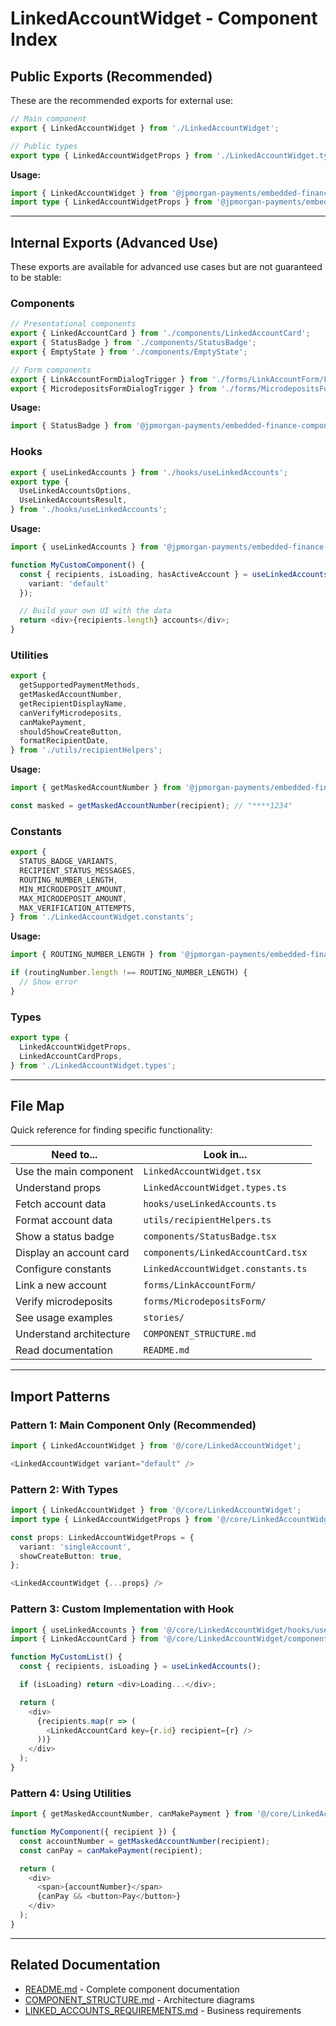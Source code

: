 # LinkedAccountWidget - Component Index

## Public Exports (Recommended)

These are the recommended exports for external use:

```typescript
// Main component
export { LinkedAccountWidget } from './LinkedAccountWidget';

// Public types
export type { LinkedAccountWidgetProps } from './LinkedAccountWidget.types';
```

**Usage:**

```typescript
import { LinkedAccountWidget } from '@jpmorgan-payments/embedded-finance-components';
import type { LinkedAccountWidgetProps } from '@jpmorgan-payments/embedded-finance-components';
```

---

## Internal Exports (Advanced Use)

These exports are available for advanced use cases but are not guaranteed to be stable:

### Components

```typescript
// Presentational components
export { LinkedAccountCard } from './components/LinkedAccountCard';
export { StatusBadge } from './components/StatusBadge';
export { EmptyState } from './components/EmptyState';

// Form components
export { LinkAccountFormDialogTrigger } from './forms/LinkAccountForm/LinkAccountForm';
export { MicrodepositsFormDialogTrigger } from './forms/MicrodepositsForm/MicrodepositsForm';
```

**Usage:**

```typescript
import { StatusBadge } from '@jpmorgan-payments/embedded-finance-components/LinkedAccountWidget/components/StatusBadge';
```

### Hooks

```typescript
export { useLinkedAccounts } from './hooks/useLinkedAccounts';
export type {
  UseLinkedAccountsOptions,
  UseLinkedAccountsResult,
} from './hooks/useLinkedAccounts';
```

**Usage:**

```typescript
import { useLinkedAccounts } from '@jpmorgan-payments/embedded-finance-components/LinkedAccountWidget/hooks/useLinkedAccounts';

function MyCustomComponent() {
  const { recipients, isLoading, hasActiveAccount } = useLinkedAccounts({
    variant: 'default'
  });

  // Build your own UI with the data
  return <div>{recipients.length} accounts</div>;
}
```

### Utilities

```typescript
export {
  getSupportedPaymentMethods,
  getMaskedAccountNumber,
  getRecipientDisplayName,
  canVerifyMicrodeposits,
  canMakePayment,
  shouldShowCreateButton,
  formatRecipientDate,
} from './utils/recipientHelpers';
```

**Usage:**

```typescript
import { getMaskedAccountNumber } from '@jpmorgan-payments/embedded-finance-components/LinkedAccountWidget/utils/recipientHelpers';

const masked = getMaskedAccountNumber(recipient); // "****1234"
```

### Constants

```typescript
export {
  STATUS_BADGE_VARIANTS,
  RECIPIENT_STATUS_MESSAGES,
  ROUTING_NUMBER_LENGTH,
  MIN_MICRODEPOSIT_AMOUNT,
  MAX_MICRODEPOSIT_AMOUNT,
  MAX_VERIFICATION_ATTEMPTS,
} from './LinkedAccountWidget.constants';
```

**Usage:**

```typescript
import { ROUTING_NUMBER_LENGTH } from '@jpmorgan-payments/embedded-finance-components/LinkedAccountWidget/LinkedAccountWidget.constants';

if (routingNumber.length !== ROUTING_NUMBER_LENGTH) {
  // Show error
}
```

### Types

```typescript
export type {
  LinkedAccountWidgetProps,
  LinkedAccountCardProps,
} from './LinkedAccountWidget.types';
```

---

## File Map

Quick reference for finding specific functionality:

| Need to...              | Look in...                         |
| ----------------------- | ---------------------------------- |
| Use the main component  | `LinkedAccountWidget.tsx`          |
| Understand props        | `LinkedAccountWidget.types.ts`     |
| Fetch account data      | `hooks/useLinkedAccounts.ts`       |
| Format account data     | `utils/recipientHelpers.ts`        |
| Show a status badge     | `components/StatusBadge.tsx`       |
| Display an account card | `components/LinkedAccountCard.tsx` |
| Configure constants     | `LinkedAccountWidget.constants.ts` |
| Link a new account      | `forms/LinkAccountForm/`           |
| Verify microdeposits    | `forms/MicrodepositsForm/`         |
| See usage examples      | `stories/`                         |
| Understand architecture | `COMPONENT_STRUCTURE.md`           |
| Read documentation      | `README.md`                        |

---

## Import Patterns

### Pattern 1: Main Component Only (Recommended)

```typescript
import { LinkedAccountWidget } from '@/core/LinkedAccountWidget';

<LinkedAccountWidget variant="default" />
```

### Pattern 2: With Types

```typescript
import { LinkedAccountWidget } from '@/core/LinkedAccountWidget';
import type { LinkedAccountWidgetProps } from '@/core/LinkedAccountWidget';

const props: LinkedAccountWidgetProps = {
  variant: 'singleAccount',
  showCreateButton: true,
};

<LinkedAccountWidget {...props} />
```

### Pattern 3: Custom Implementation with Hook

```typescript
import { useLinkedAccounts } from '@/core/LinkedAccountWidget/hooks/useLinkedAccounts';
import { LinkedAccountCard } from '@/core/LinkedAccountWidget/components/LinkedAccountCard';

function MyCustomList() {
  const { recipients, isLoading } = useLinkedAccounts();

  if (isLoading) return <div>Loading...</div>;

  return (
    <div>
      {recipients.map(r => (
        <LinkedAccountCard key={r.id} recipient={r} />
      ))}
    </div>
  );
}
```

### Pattern 4: Using Utilities

```typescript
import { getMaskedAccountNumber, canMakePayment } from '@/core/LinkedAccountWidget/utils/recipientHelpers';

function MyComponent({ recipient }) {
  const accountNumber = getMaskedAccountNumber(recipient);
  const canPay = canMakePayment(recipient);

  return (
    <div>
      <span>{accountNumber}</span>
      {canPay && <button>Pay</button>}
    </div>
  );
}
```

---

## Related Documentation

- [README.md](./README.md) - Complete component documentation
- [COMPONENT_STRUCTURE.md](./COMPONENT_STRUCTURE.md) - Architecture diagrams
- [LINKED_ACCOUNTS_REQUIREMENTS.md](./LINKED_ACCOUNTS_REQUIREMENTS.md) - Business requirements
